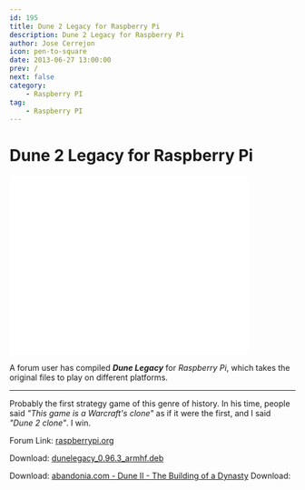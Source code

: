 ```yaml
---
id: 195
title: Dune 2 Legacy for Raspberry Pi
description: Dune 2 Legacy for Raspberry Pi
author: Jose Cerrejon
icon: pen-to-square
date: 2013-06-27 13:00:00
prev: /
next: false
category:
    - Raspberry PI
tag:
    - Raspberry PI
---
```


# Dune 2 Legacy for Raspberry Pi

<iframe width="420" height="315" src="//www.youtube.com/embed/qcogUiz3yFk" frameborder="0" allowfullscreen></iframe>

A forum user has compiled **_Dune Legacy_** for _Raspberry Pi_, which takes the original files to play on different platforms.

---

Probably the first strategy game of this genre of history. In his time, people said _"This game is a Warcraft's clone"_ as if it were the first, and I said _"Dune 2 clone"_. I win.

Forum Link: [raspberrypi.org](https://www.raspberrypi.org/phpBB3/viewtopic.php?f=78&t=48057)

Download: [dunelegacy_0.96.3_armhf.deb](https://www.pandemonium.be/file.php?name=4CE6FC4D6F4F099949A6F42C9473073C5D0916D81CFFDCDD3CD53C10EE90AFB5)

Download: [abandonia.com -
Dune II - The Building of a Dynasty](https://www.abandonia.com/en/games/36/Dune+II+-+The+Building+of+a+Dynasty.html)
Download: []()
